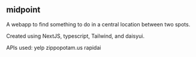 ## midpoint

A webapp to find something to do in a central location between two spots.

Created using NextJS, typescript, Tailwind, and daisyui.

APIs used:
yelp
zippopotam.us
rapidai